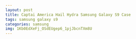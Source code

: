 ```yaml
---
layout: post
title: Captai America Hail Hydra Samsung Galaxy S9 Case
tags: samsung galaxy s9
categories: samsung
img: 1Kb0EdXeFj_OSdEUgep6_1pjJbcnTXm8U
---
```

